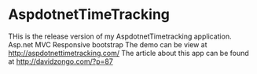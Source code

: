 # AspdotnetTimeTracking
THis is the release version of my AspdotnetTimetracking application.
Asp.net MVC
Responsive bootstrap
The demo can be view at http://aspdotnettimetracking.com/
The article about this app can be found at http://davidzongo.com/?p=87
